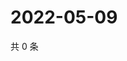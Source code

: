 # 2022-05-09

共 0 条

<!-- BEGIN WEIBO -->
<!-- 最后更新时间 Mon May 09 2022 02:18:52 GMT+0800 (China Standard Time) -->

<!-- END WEIBO -->
